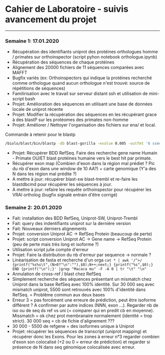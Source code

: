 # Cahier de Laboratoire - suivis avancement du projet
***

### Semaine 1: 17.01.2020
* Récupération des identifiants uniprot des protéines orthologues homme / primates sur orthoinspector (script pyhon notebook orthologue.ipynb)
* Récupération des séquences de chaque protéines
* Alignement des 20000 fichiers de 11 séquences comparées avec MAFFT
* Bugfix variés (ex: Orthoinspectors qui indique la protéines recherché comme orthologue quand aucun orthologue n'est trouvé: source de répétitions de séquences)
* Familirisation avec le travail sur serveur distant ssh et utilisation de mini-script bash
* Projet: Amélioration des séquences en utilisant une base de données locale de uniprot récente
* Projet: Modifier la récupération des séquences en les récupérant grace à des blastP sur les protéomes des primates non-homme 
* Projet: Améliorer / Nettoyer l'organisation des fichiers sur ena/ et local.

Commande à retenir pour le blastp
```bash
/biolo/blast/bin/blastp -db blast-gorilla -evalue 0.005 -outfmt '6 sseqid sseq' -max_target_seqs 1 -query fakeseq.fasta | awk 'BEGIN{FS="\t"; OFS="\n"}{gsub(/-/, "", $2); print ">"$1,$2}'
```

* Projet: Récupérer BDD RefSeq. Faire des recherche gene name Humain - Primate OU/ET blast protéines humaine vers le best hit par primate.
* Récupérer exon map (Combien d'exon dans la région mal prédiet ? Pic du nb d'exon dans une window de 10 AA?) + carte genomique (Y'a des N dans les région mal prédite ?)
* A mettre à jour: récupérer blast-sw blast-trembl et re-faire les blastdbcmd pour récupérer les séquences à jour.
* A mettre à jour: refaire les requête orthoinspector pour récupérer les VRAI ortholog (bugfix signalé entrain d'être corrigé)

### Semaine 2: 20.01.2020
* Fait: installation des BDD RefSeq, Uniprot-SW, Uniprot-Trembl
* Fait: query des indentifiants uniprot sur la dernière version
* Fait: Nouveaux derniers alignements
* Projet: conversion Uniprot AC -> RefSeq Protein (beaucoup de perte)
* Projet: script conversion Uniprot AC -> Gene name -> RefSeq Protein (peu de perte mais très long et isoforme ?)
* Utilisation script julie compte d'erreur
* Projet: Faire la distribution du nb d'erreur par sequence -> normale ?
* Linéarisation de fasta et recherche d'un orga 
```cat * | awk '/^>/ {printf("%s%s\t",(N>0?"\n":""),$0);N++;next;} {printf("%s",$0);} END {printf("\n");}' |grep "Macaca mu" -F -A 0 | tr "\t" "\n"```
* Annulation de cross-ref / blast chez RefSeq
* Simplement recherche des séquences présentant un mismatch chez Uniprot dans la base RefSeq avec 100% identité. Sur 30 000 seq avec mismatch uniprot, 5500 sont retrouvés avec 100% d'identité dans RefSeq. = Problême commun aux deux bases
* Erreur 3 = pas forcément une erreure de prédiction, peut être isoforme différent ? A confirmer par autre indices (NNN, exon ...). Regarder nb de iso ou de seq ds ref vs uni (= comparer qui en predit cb en moyenne). Missmatch = ok chez prot membranaire normalement (identité = trop strict). 30 000 seq = cb de fichie d'alignement ???
* 30 000 - 5500 de refgene = des isoformes unique à Uniprot
* Projet: récupérer les séquences de transcript (uniprot mapping) et récupérer donc les Exons. Pour les zones à erreur n°3 regarder combien d'exon son colocalisé (+2 ou 0 = erreur de prédiction) et regarder si présence de N dans seq génomique colocalisée avec erreur.

